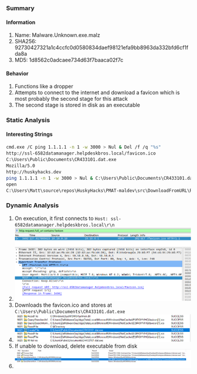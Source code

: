 
### Summary
#### Information
1. Name: Malware.Unknown.exe.malz
2. SHA256:  92730427321a1c4ccfc0d0580834daef98121efa9bb8963da332bfd6cf1fda8a
3. MD5: 1d8562c0adcaee734d63f7baaca02f7c

#### Behavior
1. Functions like a dropper
2. Attempts to connect to the internet and download a favicon which is most probably the second stage for this attack
3. The second stage is stored in disk as an executable


### Static Analysis
#### Interesting Strings
```bash
cmd.exe /C ping 1.1.1.1 -n 1 -w 3000 > Nul & Del /f /q "%s"
http://ssl-6582datamanager.helpdeskbros.local/favicon.ico
C:\Users\Public\Documents\CR433101.dat.exe
Mozilla/5.0
http://huskyhacks.dev
ping 1.1.1.1 -n 1 -w 3000 > Nul & C:\Users\Public\Documents\CR433101.dat.exe
open
C:\Users\Matt\source\repos\HuskyHacks\PMAT-maldev\src\DownloadFromURL\Release\DownloadFromURL.pdb

```


### Dynamic Analysis
1. On execution, it first connects to `Host: ssl-6582datamanager.helpdeskbros.local\r\n`
2. ![Pasted image 20240409213201](Pasted%20image%2020240409213201.png)
3. Downloads the favicon.ico and stores at `C:\Users\Public\Documents\CR433101.dat.exe`
4. ![Pasted image 20240409214834](Pasted%20image%2020240409214834.png)
5. If unable to download, delete executable from disk
6. ![Pasted image 20240409215701](Pasted%20image%2020240409215701.png)